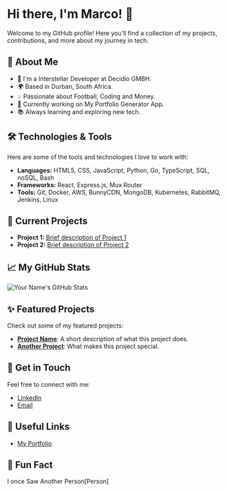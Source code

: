 # Hi there, I'm Marco! 👋

Welcome to my GitHub profile! Here you'll find a collection of my projects, contributions, and more about my journey in tech.

## 🚀 About Me

- 💼 I'm a Interstellar Developer at Decidio GMBH.
- 🌍 Based in Durban, South Africa.
- 💡 Passionate about Football, Coding and Money.
- 🎯 Currently working on My Portfolio Generator App.
- 📚 Always learning and exploring new tech.

## 🛠️ Technologies & Tools

Here are some of the tools and technologies I love to work with:

- **Languages:** HTML5, CSS, JavaScript, Python, Go, TypeScript, SQL, noSQL, Bash
- **Frameworks:** React, Express.js, Mux Router
- **Tools:** Git, Docker, AWS, BunnyCDN, MongoDB, Kubernetes, RabbitMQ, Jenkins, Linux

## 🔭 Current Projects

- **Project 1:** [Brief description of Project 1](link-to-project)
- **Project 2:** [Brief description of Project 2](link-to-project)

## 📈 My GitHub Stats

![Your Name's GitHub Stats](https://github-readme-stats.vercel.app/api?username=codebymarco&show_icons=true&hide_title=true&count_private=true&include_all_commits=true&theme=radical)

## ✨ Featured Projects

Check out some of my featured projects:

- [**Project Name**](link-to-project): A short description of what this project does.
- [**Another Project**](link-to-project): What makes this project special.

## 💬 Get in Touch

Feel free to connect with me:

- [LinkedIn](https://www.linkedin.com/in/miguelmarco-ramcharan-34b04a277)
- [Email](miguelmarcoramcharan@gmail.com)

## 🔗 Useful Links

- [My Portfolio](https://www.codebymarco.com/)

## 🎉 Fun Fact
I once Saw Another Person[Person]
